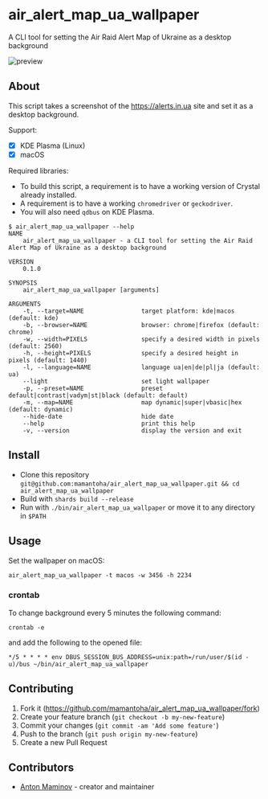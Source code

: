 # air_alert_map_ua_wallpaper

A CLI tool for setting the Air Raid Alert Map of Ukraine as a desktop background

![preview](preview.png)

## About

This script takes a screenshot of the <https://alerts.in.ua> site and set it as a desktop background.

Support:

- [x] KDE Plasma (Linux)
- [x] macOS

Required libraries:

- To build this script, a requirement is to have a working version of Crystal already installed.
- A requirement is to have a working `chromedriver` or `geckodriver`.
- You will also need `qdbus` on KDE Plasma.

```
$ air_alert_map_ua_wallpaper --help
NAME
    air_alert_map_ua_wallpaper - a CLI tool for setting the Air Raid Alert Map of Ukraine as a desktop background

VERSION
    0.1.0

SYNOPSIS
    air_alert_map_ua_wallpaper [arguments]

ARGUMENTS
    -t, --target=NAME                target platform: kde|macos (default: kde)
    -b, --browser=NAME               browser: chrome|firefox (default: chrome)
    -w, --width=PIXELS               specify a desired width in pixels (default: 2560)
    -h, --height=PIXELS              specify a desired height in pixels (default: 1440)
    -l, --language=NAME              language ua|en|de|pl|ja (default: ua)
    --light                          set light wallpaper
    -p, --preset=NAME                preset default|contrast|vadym|st|black (default: default)
    -m, --map=NAME                   map dynamic|super|vbasic|hex (default: dynamic)
    --hide-date                      hide date
    --help                           print this help
    -v, --version                    display the version and exit
```

## Install

- Clone this repository `git@github.com:mamantoha/air_alert_map_ua_wallpaper.git && cd air_alert_map_ua_wallpaper`
- Build with `shards build --release`
- Run with `./bin/air_alert_map_ua_wallpaper` or move it to any directory in `$PATH`

## Usage

Set the wallpaper on macOS:

```
air_alert_map_ua_wallpaper -t macos -w 3456 -h 2234
```

### crontab

To change background every 5 minutes the following command:

```
crontab -e
```

and add the following to the opened file:

```
*/5 * * * * env DBUS_SESSION_BUS_ADDRESS=unix:path=/run/user/$(id -u)/bus ~/bin/air_alert_map_ua_wallpaper
```

## Contributing

1. Fork it (<https://github.com/mamantoha/air_alert_map_ua_wallpaper/fork>)
2. Create your feature branch (`git checkout -b my-new-feature`)
3. Commit your changes (`git commit -am 'Add some feature'`)
4. Push to the branch (`git push origin my-new-feature`)
5. Create a new Pull Request

## Contributors

- [Anton Maminov](https://github.com/mamantoha) - creator and maintainer

